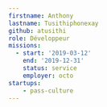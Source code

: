 ```yaml
---
firstname: Anthony
lastname: Tusithiphonexay
github: atusithi
role: Développeur
missions:
  - start: '2019-03-12'
    end: '2019-12-31'
    status: service
    employer: octo
startups:
    - pass-culture
---
```

